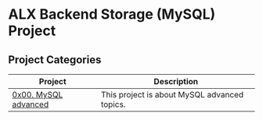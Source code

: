 # ALX Backend Storage (MySQL) Project
## Project Categories
| Project                                            | Description                                            |
| -------------------------------------------------- | ------------------------------------------------------ |
| [0x00. MySQL advanced](./0x00-MySQL_Advanced/README.md "0x00. MySQL advanced ") | This project is about MySQL advanced topics. |